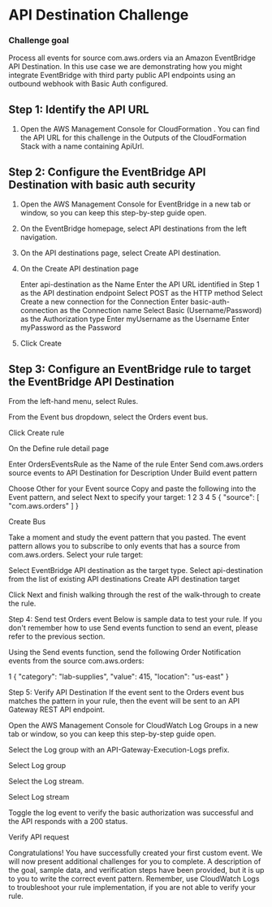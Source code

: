 # API Destination Challenge
### Challenge goal
Process all events for source com.aws.orders via an Amazon EventBridge API Destination. In this use case we are demonstrating how you might integrate EventBridge with third party public API endpoints using an outbound webhook with Basic Auth configured.

## Step 1: Identify the API URL
1. Open the AWS Management Console for CloudFormation . You can find the API URL for this challenge in the Outputs of the CloudFormation Stack with a name containing ApiUrl.

## Step 2: Configure the EventBridge API Destination with basic auth security
1. Open the AWS Management Console for EventBridge  in a new tab or window, so you can keep this step-by-step guide open.

2. On the EventBridge homepage, select API destinations from the left navigation.

3. On the API destinations page, select Create API destination.

4. On the Create API destination page

    Enter api-destination as the Name
    Enter the API URL identified in Step 1 as the API destination endpoint
    Select POST as the HTTP method
    Select Create a new connection for the Connection
    Enter basic-auth-connection as the Connection name
    Select Basic (Username/Password) as the Authorization type
    Enter myUsername as the Username
    Enter myPassword as the Password

5. Click Create

## Step 3: Configure an EventBridge rule to target the EventBridge API Destination
From the left-hand menu, select Rules.

From the Event bus dropdown, select the Orders event bus.

Click Create rule

On the Define rule detail page

Enter OrdersEventsRule as the Name of the rule
Enter Send com.aws.orders source events to API Destination for Description
Under Build event pattern

Choose Other for your Event source
Copy and paste the following into the Event pattern, and select Next to specify your target:
1
2
3
4
5
{
    "source": [
        "com.aws.orders"
    ]
}

Create Bus

Take a moment and study the event pattern that you pasted. The event pattern allows you to subscribe to only events that has a source from com.aws.orders.
Select your rule target:

Select EventBridge API destination as the target type.
Select api-destination from the list of existing API destinations
Create API destination target

Click Next and finish walking through the rest of the walk-through to create the rule.

Step 4: Send test Orders event
Below is sample data to test your rule. If you don't remember how to use Send events function to send an event, please refer to the previous section.

Using the Send events function, send the following Order Notification events from the source com.aws.orders:

1
{ "category": "lab-supplies", "value": 415, "location": "us-east" }

Step 5: Verify API Destination
If the event sent to the Orders event bus matches the pattern in your rule, then the event will be sent to an API Gateway REST API endpoint.

Open the AWS Management Console for CloudWatch Log Groups  in a new tab or window, so you can keep this step-by-step guide open.

Select the Log group with an API-Gateway-Execution-Logs prefix.

Select Log group

Select the Log stream.

Select Log stream

Toggle the log event to verify the basic authorization was successful and the API responds with a 200 status.

Verify API request

Congratulations! You have successfully created your first custom event. We will now present additional challenges for you to complete. A description of the goal, sample data, and verification steps have been provided, but it is up to you to write the correct event pattern. Remember, use CloudWatch Logs to troubleshoot your rule implementation, if you are not able to verify your rule.
